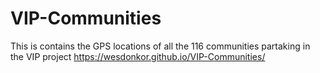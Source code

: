 # VIP-Communities
This is contains the GPS locations of all the 116 communities partaking in the VIP project
https://wesdonkor.github.io/VIP-Communities/

